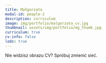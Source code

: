 ```yaml
---
title: Małgorzata 
modal-id: people-2
description: curriculum
image: img/portfolio/malgorzata_cv.jpg
thumbnail: assets/img/portfolio/mg_thumb.jpg
curriculum: true
cv-info: false
lodz: true
---
```



Nie widzisz obrazu CV? Spróbuj zmienić sieć.